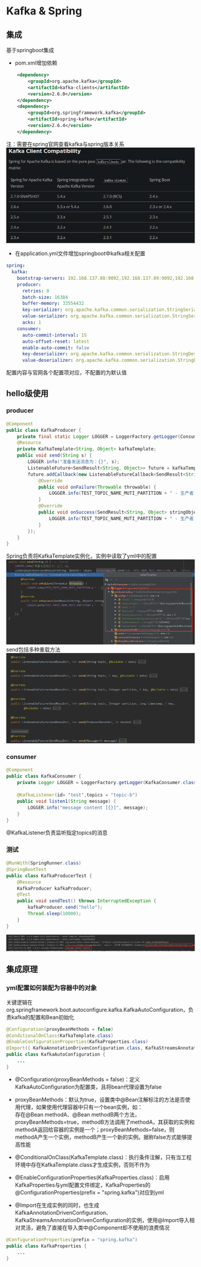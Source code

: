 # Kafka & Spring
## 集成
基于springboot集成
- pom.xml增加依赖
```xml
	<dependency>
		<groupId>org.apache.kafka</groupId>
		<artifactId>kafka-clients</artifactId>
		<version>2.6.0</version>
	</dependency>
	<dependency>
		<groupId>org.springframework.kafka</groupId>
		<artifactId>spring-kafka</artifactId>
		<version>2.6.4</version>
	</dependency>
```
注：需要在spring官网查看kafka与spring版本关系   
![](../../../../../../../pictures/kafka/12Kafka&Spring/version.png)
- 在application.yml文件增加springboot中kafka相关配置
```yaml
spring:
  kafka:
    bootstrap-servers: 192.168.137.88:9092,192.168.137.89:9092,192.168.137.90:9092
    producer:
      retries: 0
      batch-size: 16384
      buffer-memory: 33554432
      key-serializer: org.apache.kafka.common.serialization.StringSerializer
      value-serializer: org.apache.kafka.common.serialization.StringSerializer
      acks: 1
    consumer:
      auto-commit-interval: 1S
      auto-offset-reset: latest
      enable-auto-commit: false
      key-deserializer: org.apache.kafka.common.serialization.StringDeserializer
      value-deserializer: org.apache.kafka.common.serialization.StringDeserializer
```
配置内容与官网各个配置项对应，不配置的为默认值

## hello级使用
### producer
```java
@Component
public class KafkaProducer {
    private final static Logger LOGGER = LoggerFactory.getLogger(ConsumerOperator.class); 
    @Resource
    private KafkaTemplate<String, Object> kafkaTemplate;
    public void send(String s) {
        LOGGER.info("准备发送消息为：{}", s);
        ListenableFuture<SendResult<String, Object>> future = kafkaTemplate.send(TEST_TOPIC_NAME_MUTI_PARTITION, s);
        future.addCallback(new ListenableFutureCallback<SendResult<String, Object>>() {
            @Override
            public void onFailure(Throwable throwable) {
                LOGGER.info(TEST_TOPIC_NAME_MUTI_PARTITION + " - 生产者 发送消息失败：" + throwable.getMessage());
            }
            @Override
            public void onSuccess(SendResult<String, Object> stringObjectSendResult) {
                LOGGER.info(TEST_TOPIC_NAME_MUTI_PARTITION + " - 生产者 发送消息成功：" + stringObjectSendResult.toString());
            }
        });
    }
}
```
Spring负责将KafkaTemplate实例化，实例中读取了yml中的配置     
![](../../../../../../../pictures/kafka/12Kafka&Spring/kafkaTemplate.png)   
send包括多种重载方法    
![](../../../../../../../pictures/kafka/12Kafka&Spring/send.png)

### consumer
```java
@Component
public class KafkaConsumer {
    private Logger LOGGER = LoggerFactory.getLogger(KafkaConsumer.class);

    @KafkaListener(id= "test",topics = "topic-b")
    public void listen1(String message) {
        LOGGER.info("message content [{}]", message);
    }
}
```
@KafkaListener负责监听指定topics的消息

### 测试
```java
@RunWith(SpringRunner.class)
@SpringBootTest
public class KafkaProducerTest {
    @Resource
    KafkaProducer kafkaProducer;
    @Test
    public void sendTest() throws InterruptedException {
        kafkaProducer.send("hello");
        Thread.sleep(10000);
    }
}
```
![](../../../../../../../pictures/kafka/12Kafka&Spring/hello-kafka.png)

## 集成原理
### yml配置如何装配为容器中的对象
关键逻辑在org.springframework.boot.autoconfigure.kafka.KafkaAutoConfiguration，负责kafka的配置和Bean初始化
```java
@Configuration(proxyBeanMethods = false)
@ConditionalOnClass(KafkaTemplate.class)
@EnableConfigurationProperties(KafkaProperties.class)
@Import({ KafkaAnnotationDrivenConfiguration.class, KafkaStreamsAnnotationDrivenConfiguration.class })
public class KafkaAutoConfiguration {
    ...
}
```
- @Configuration(proxyBeanMethods = false)：定义KafkaAutoConfiguration为配置类，且将bean代理设置为false
- proxyBeanMethods：默认为true，设置类中@Bean注解标注的方法是否使用代理，如果使用代理容器中只有一个bean实例，如：   
存在@Bean methodA、@Bean methodB两个方法，proxyBeanMethods=true，methodB方法调用了methodA，其获取的实例和methodA返回给容器的实例是一个；proxyBeanMethods=false，则methodA产生一个实例，methodB产生一个新的实例。据称false方式能够提高性能   
- @ConditionalOnClass(KafkaTemplate.class)：执行条件注解，只有当工程环境中存在KafkaTemplate.class才生成实例，否则不作为
     
- @EnableConfigurationProperties(KafkaProperties.class)：启用KafkaProperties与yml配置文件绑定，KafkaProperties的@ConfigurationProperties(prefix = "spring.kafka")对应到yml   
- @Import在生成实例的同时，也生成KafkaAnnotationDrivenConfiguration、KafkaStreamsAnnotationDrivenConfiguration的实例，使用@Import导入相对灵活，避免了直接在导入类中@Component却不使用的浪费情况   

```java
@ConfigurationProperties(prefix = "spring.kafka")
public class KafkaProperties {
    ...
}
```